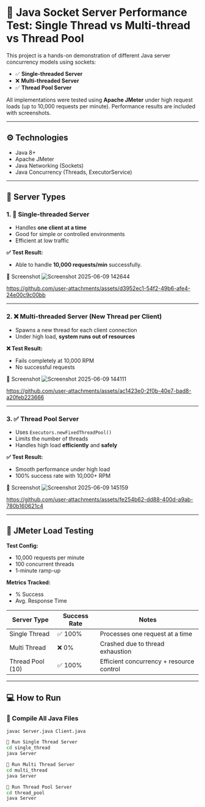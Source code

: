 # 🧵 Java Socket Server Performance Test: Single Thread vs Multi-thread vs Thread Pool

This project is a hands-on demonstration of different Java server concurrency models using sockets:

- ✅ **Single-threaded Server**
- ❌ **Multi-threaded Server**
- ✅ **Thread Pool Server**

All implementations were tested using **Apache JMeter** under high request loads (up to 10,000 requests per minute). Performance results are included with screenshots.

---

## ⚙️ Technologies

- Java 8+
- Apache JMeter
- Java Networking (Sockets)
- Java Concurrency (Threads, ExecutorService)

---

## 🚀 Server Types

### 1. 🔹 Single-threaded Server

- Handles **one client at a time**
- Good for simple or controlled environments
- Efficient at low traffic

**✅ Test Result:** 
- Able to handle **10,000 requests/min** successfully.

📸 Screenshot
![Screenshot 2025-06-09 142644](https://github.com/user-attachments/assets/3784bd54-c84d-4537-8ee3-51745a68cfa1)

https://github.com/user-attachments/assets/d3952ec1-54f2-49b6-afe4-24e00c9c00bb

---

### 2. ❌ Multi-threaded Server (New Thread per Client)

- Spawns a new thread for each client connection
- Under high load, **system runs out of resources**

**❌ Test Result:**
- Fails completely at 10,000 RPM
- No successful requests

📸 Screenshot
![Screenshot 2025-06-09 144111](https://github.com/user-attachments/assets/34217dd5-2524-44fa-965b-4a57a65c8a08)

https://github.com/user-attachments/assets/ac1423e0-2f0b-40e7-bad8-a20feb223666

---

### 3. ✅ Thread Pool Server

- Uses `Executors.newFixedThreadPool()`
- Limits the number of threads
- Handles high load **efficiently** and **safely**

**✅ Test Result:** 
- Smooth performance under high load
- 100% success rate with 10,000+ RPM

📸 Screenshot
![Screenshot 2025-06-09 145159](https://github.com/user-attachments/assets/223ed6a8-6e30-4056-a386-4b04245c744d)

https://github.com/user-attachments/assets/fe254b62-dd88-400d-a9ab-780b160621c4

---

## 🧪 JMeter Load Testing

**Test Config:**
- 10,000 requests per minute
- 100 concurrent threads
- 1-minute ramp-up

**Metrics Tracked:**
- % Success
- Avg. Response Time

| Server Type       | Success Rate | Notes                                   |
|-------------------|--------------|-----------------------------------------|
| Single Thread      | ✅ 100%      | Processes one request at a time         |
| Multi Thread       | ❌ 0%        | Crashed due to thread exhaustion        |
| Thread Pool (10)   | ✅ 100%      | Efficient concurrency + resource control|

---

## 💻 How to Run

### 🔧 Compile All Java Files

```bash
javac Server.java Client.java

🧵 Run Single Thread Server
cd single_thread
java Server

🔁 Run Multi Thread Server
cd multi_thread
java Server

🧠 Run Thread Pool Server
cd thread_pool
java Server

